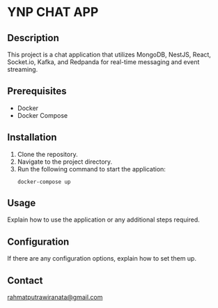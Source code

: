 # YNP CHAT APP

## Description
This project is a chat application that utilizes MongoDB, NestJS, React, Socket.io, Kafka, and Redpanda for real-time messaging and event streaming.


## Prerequisites
- Docker
- Docker Compose

## Installation
1. Clone the repository.
2. Navigate to the project directory.
3. Run the following command to start the application:
    ```
    docker-compose up
    ```

## Usage
Explain how to use the application or any additional steps required.

## Configuration
If there are any configuration options, explain how to set them up.

## Contact
rahmatputrawiranata@gmail.com
